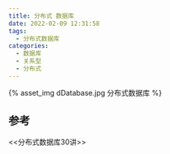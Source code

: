 ```yaml
---
title: 分布式 数据库
date: 2022-02-09 12:31:58
tags:
  - 分布式数据库
categories:  
  - 数据库
  - 关系型
  - 分布式
---
```


<p></p>
<!-- more -->

{% asset_img  dDatabase.jpg  分布式数据库 %}

## 参考
<<分布式数据库30讲>> 



